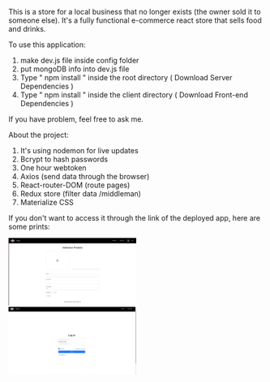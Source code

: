 This is a store for a local business that no longer exists (the owner sold it to someone else). It's a fully functional e-commerce react store
that sells food and drinks.


To use this application:

1. make dev.js file inside config folder 
2. put mongoDB info into dev.js file 
3. Type  " npm install " inside the root directory  ( Download Server Dependencies ) 
4. Type " npm install " inside the client directory ( Download Front-end Dependencies )

If you have problem, feel free to ask me.


About the project:

1. It's using nodemon for live updates
2. Bcrypt to hash passwords
3. One hour webtoken
4. Axios (send data through the browser)
5. React-router-DOM (route pages)
6. Redux store (filter data /middleman)
7. Materialize CSS

If you don't want to access it through the link of the deployed app, here are some prints:

<img src="images/0.jpeg" width="50%">
<img src="images/1.jpeg" width="50%">
